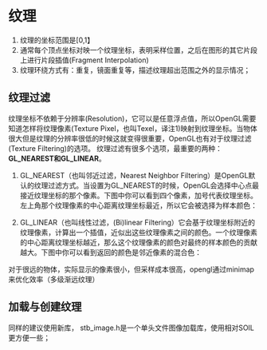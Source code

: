 # 纹理

1. 纹理的坐标范围是[0,1】
2. 通常每个顶点坐标对映一个纹理坐标，表明采样位置，之后在图形的其它片段上进行片段插值(Fragment Interpolation)
3. 纹理环绕方式有：重复，镜面重复等，描述纹理超出范围之外的显示情况；

## 纹理过滤
纹理坐标不依赖于分辨率(Resolution)，它可以是任意浮点值，所以OpenGL需要知道怎样将纹理像素(Texture Pixel，也叫Texel，译注1)映射到纹理坐标。当物体很大但是纹理的分辨率很低的时候这就变得很重要，OpenGL也有对于纹理过滤(Texture Filtering)的选项。
纹理过滤有很多个选项，最重要的两种：**GL_NEAREST和GL_LINEAR**。

1. GL_NEAREST（也叫邻近过滤，Nearest Neighbor Filtering）是OpenGL默认的纹理过滤方式。当设置为GL_NEAREST的时候，OpenGL会选择中心点最接近纹理坐标的那个像素。下图中你可以看到四个像素，加号代表纹理坐标。左上角那个纹理像素的中心距离纹理坐标最近，所以它会被选择为样本颜色：

2. GL_LINEAR（也叫线性过滤，(Bi)linear Filtering）它会基于纹理坐标附近的纹理像素，计算出一个插值，近似出这些纹理像素之间的颜色。一个纹理像素的中心距离纹理坐标越近，那么这个纹理像素的颜色对最终的样本颜色的贡献越大。下图中你可以看到返回的颜色是邻近像素的混合色：

对于很远的物体，实际显示的像素很小，但采样成本很高，opengl通过minimap来优化效率（多级渐远纹理）

## 加载与创建纹理
同样的建议使用新库， stb_image.h是一个单头文件图像加载库，使用相对SOIL更方便一些；
 